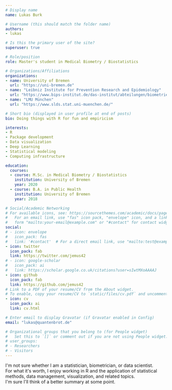 ```yaml
---
# Display name
name: Lukas Burk

# Username (this should match the folder name)
authors:
- lukas

# Is this the primary user of the site?
superuser: true

# Role/position
role: Master's student in Medical Biometry / Biostatistics

# Organizations/Affiliations
organizations:
- name: University of Bremen
  url: "https://uni-bremen.de"
- name: "Leibniz Institute for Prevention Research and Epidemiology"
  url: "https://www.bips-institut.de/das-institut/abteilungen/biometrie-und-edv/emmy-noether-nachwuchsgruppe-beyond-prediction-statistical-inference-with-machine-learning.html"
- name: "LMU München"
  url: "https://www.slds.stat.uni-muenchen.de/"

# Short bio (displayed in user profile at end of posts)
bio: Doing things with R for fun and empiricism

interests:
- R
- Package development
- Data visualization
- Deep Learning
- Statistical modeling
- Computing infrastructure

education:
  courses:
  - course: M.Sc. in Medical Biometry / Biostatistics
    institution: University of Bremen
    year: 2020
  - course: B.A. in Public Health
    institution: University of Bremen
    year: 2018

# Social/Academic Networking
# For available icons, see: https://sourcethemes.com/academic/docs/page-builder/#icons
#   For an email link, use "fas" icon pack, "envelope" icon, and a link in the
#   form "mailto:your-email@example.com" or "#contact" for contact widget.
social:
# - icon: envelope
#   icon_pack: fas
#   link: '#contact'  # For a direct email link, use "mailto:test@example.org".
- icon: twitter
  icon_pack: fab
  link: https://twitter.com/jemus42
# - icon: google-scholar
#   icon_pack: ai
#   link: https://scholar.google.co.uk/citations?user=sIwtMXoAAAAJ
- icon: github
  icon_pack: fab
  link: https://github.com/jemus42
# Link to a PDF of your resume/CV from the About widget.
# To enable, copy your resume/CV to `static/files/cv.pdf` and uncomment the lines below.
- icon: cv
  icon_pack: ai
  link: cv.html

# Enter email to display Gravatar (if Gravatar enabled in Config)
email: "lukas@quantenbrot.de"

# Organizational groups that you belong to (for People widget)
#   Set this to `[]` or comment out if you are not using People widget.
# user_groups:
# - Researchers
# - Visitors
---
```


I'm not sure whether I am a statistician, biometrician, or data scientist.  
For what it's worth, I enjoy working in R and the application of statistical methods, data management, visualization, and related topics.  
I'm sure I'll think of a better summary at some point.
